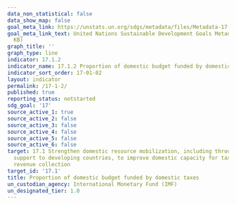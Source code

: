```yaml
---
data_non_statistical: false
data_show_map: false
goal_meta_link: https://unstats.un.org/sdgs/metadata/files/Metadata-17-01-02.pdf
goal_meta_link_text: United Nations Sustainable Development Goals Metadata (PDF 469
  KB)
graph_title: ''
graph_type: line
indicator: 17.1.2
indicator_name: 17.1.2 Proportion of domestic budget funded by domestic taxes
indicator_sort_order: 17-01-02
layout: indicator
permalink: /17-1-2/
published: true
reporting_status: notstarted
sdg_goal: '17'
source_active_1: true
source_active_2: false
source_active_3: false
source_active_4: false
source_active_5: false
source_active_6: false
target: 17.1 Strengthen domestic resource mobilization, including through international
  support to developing countries, to improve domestic capacity for tax and other
  revenue collection
target_id: '17.1'
title: Proportion of domestic budget funded by domestic taxes
un_custodian_agency: International Monetary Fund (IMF)
un_designated_tier: 1.0
---
```

